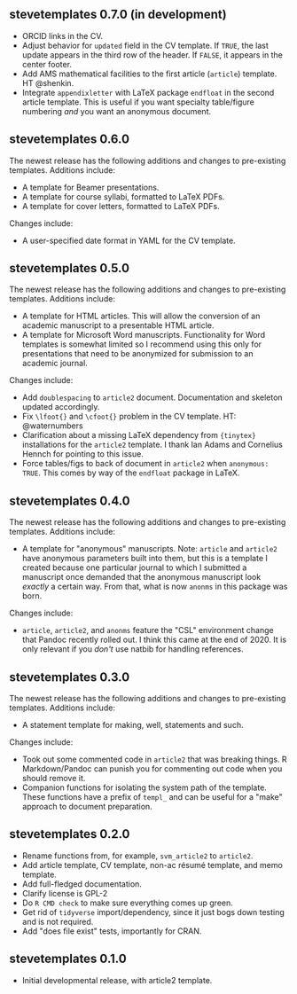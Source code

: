 stevetemplates 0.7.0 (in development)
---------------------------------------------------------------------

- ORCID links in the CV.
- Adjust behavior for `updated` field in the CV template. If `TRUE`, the last update appears in the third row of the header. If `FALSE`, it appears in the center footer.
- Add AMS mathematical facilities to the first article (`article`) template. HT @shenkin.
- Integrate `appendixletter` with LaTeX package `endfloat` in the second article template. This is useful if you want specialty table/figure numbering *and* you want an anonymous document.

stevetemplates 0.6.0
---------------------------------------------------------------------

The newest release has the following additions and changes to pre-existing templates. Additions include:

- A template for Beamer presentations.
- A template for course syllabi, formatted to LaTeX PDFs.
- A template for cover letters, formatted to LaTeX PDFs.

Changes include:

- A user-specified date format in YAML for the CV template.


stevetemplates 0.5.0
---------------------------------------------------------------------

The newest release has the following additions and changes to pre-existing templates. Additions include:

- A template for HTML articles. This will allow the conversion of an academic manuscript to a presentable HTML article.
- A template for Microsoft Word manuscripts. Functionality for Word templates is somewhat limited so I recommend using this only for presentations that need to be anonymized for submission to an academic journal.

Changes include:

- Add `doublespacing` to `article2` document. Documentation and skeleton updated accordingly.
- Fix `\lfoot{}` and `\cfoot{}` problem in the CV template. HT: @waternumbers
- Clarification about a missing LaTeX dependency from `{tinytex}` installations for the `article2` template. I thank Ian Adams and Cornelius Hennch for pointing to this issue.
- Force tables/figs to back of document in `article2` when `anonymous: TRUE`. This comes by way of the `endfloat` package in LaTeX.


stevetemplates 0.4.0
---------------------------------------------------------------------

The newest release has the following additions and changes to pre-existing templates. Additions include:

- A template for "anonymous" manuscripts. Note: `article` and `article2` have anonymous parameters built into them, but this is a template I created because one particular journal to which I submitted a manuscript once demanded that the anonymous manuscript look *exactly* a certain way. From that, what is now `anonms` in this package was born.

Changes include:

- `article`, `article2`, and `anonms` feature the "CSL" environment change that Pandoc recently rolled out. I think this came at the end of 2020. It is only relevant if you *don't* use natbib for handling references.

stevetemplates 0.3.0
---------------------------------------------------------------------

The newest release has the following additions and changes to pre-existing templates. Additions include:

- A statement template for making, well, statements and such.

Changes include:

- Took out some commented code in `article2` that was breaking things. R Markdown/Pandoc can punish you for commenting out code when you should remove it.
- Companion functions for isolating the system path of the template. These functions have a prefix of `templ_` and can be useful for a "make" approach to document preparation.


stevetemplates 0.2.0
---------------------------------------------------------------------

- Rename functions from, for example, `svm_article2` to `article2`.
- Add article template, CV template, non-ac résumé template, and memo template.
- Add full-fledged documentation.
- Clarify license is GPL-2
- Do `R CMD check` to make sure everything comes up green.
- Get rid of `tidyverse` import/dependency, since it just bogs down testing and is not required.
- Add "does file exist" tests, importantly for CRAN.

stevetemplates 0.1.0
---------------------------------------------------------------------

- Initial developmental release, with article2 template.
